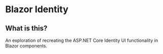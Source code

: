 # Blazor Identity

## What is this?

An exploration of recreating the ASP.NET Core Identity UI functionality in Blazor components.
